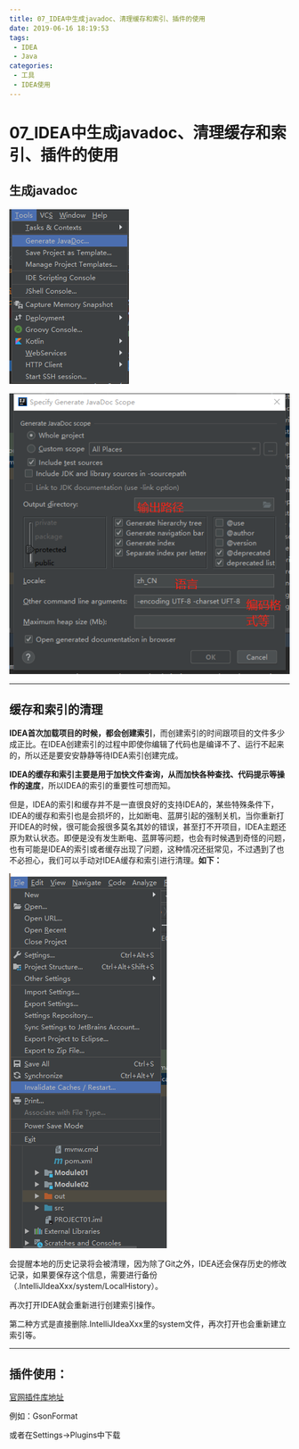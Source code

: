 ```yaml
---
title: 07_IDEA中生成javadoc、清理缓存和索引、插件的使用
date: 2019-06-16 18:19:53
tags: 
 - IDEA
 - Java
categories:
 - 工具
 - IDEA使用
---
```


# 07_IDEA中生成javadoc、清理缓存和索引、插件的使用



## 生成javadoc

![javadoc第一步](https://raw.githubusercontent.com/tomxwd/ImageHosting/master/blog/IDEA/idea34.png)

![javadoc第一步](https://raw.githubusercontent.com/tomxwd/ImageHosting/master/blog/IDEA/idea35.png)



---

## 缓存和索引的清理

**IDEA首次加载项目的时候，都会创建索引**，而创建索引的时间跟项目的文件多少成正比。在IDEA创建索引的过程中即使你编辑了代码也是编译不了、运行不起来的，所以还是要安安静静等待IDEA索引创建完成。

**IDEA的缓存和索引主要是用于加快文件查询，从而加快各种查找、代码提示等操作的速度**，所以IDEA的索引的重要性可想而知。

但是，IDEA的索引和缓存并不是一直很良好的支持IDEA的，某些特殊条件下，IDEA的缓存和索引也是会损坏的，比如断电、蓝屏引起的强制关机，当你重新打开IDEA的时候，很可能会报很多莫名其妙的错误，甚至打不开项目，IDEA主题还原为默认状态。即便是没有发生断电、蓝屏等问题，也会有时候遇到奇怪的问题，也有可能是IDEA的索引或者缓存出现了问题，这种情况还挺常见，不过遇到了也不必担心，我们可以手动对IDEA缓存和索引进行清理。**如下：**

![清理](https://raw.githubusercontent.com/tomxwd/ImageHosting/master/blog/IDEA/idea36.png)

会提醒本地的历史记录将会被清理，因为除了Git之外，IDEA还会保存历史的修改记录，如果要保存这个信息，需要进行备份（.IntelliJIdeaXxx/system/LocalHistory）。

再次打开IDEA就会重新进行创建索引操作。

第二种方式是直接删除.IntelliJIdeaXxx里的system文件，再次打开也会重新建立索引等。



---

## 插件使用：

[官网插件库地址]("https://plugins.jetbrains.com")

例如：GsonFormat

或者在Settings->Plugins中下载